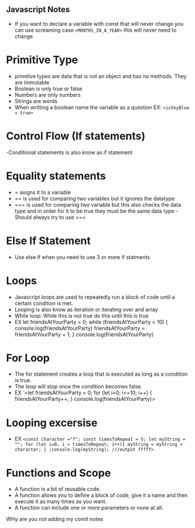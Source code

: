 ## Javascript Notes
- If you want to declare a variable with const that will never change you can use screaming case `<MONTHS_IN_A_YEAR>` this will never need to change
# Primitive Type
- primitive types are data that is not an object and has no methods. They are immutable
- Boolean is only true or false
- Numbers are only numbers
- Strings are words
- When writting a boolean name the variable as a question EX: `<isSkyBlue = true>`
# Control Flow (If statements)
-Conditional statements is also know as if statement
# Equality statements
- = asigns it to a variable
- == is used for comparing two variables but it ignores the datatype
- === is used for comparing two variable but this also checks the data type and in order for it to be true they must be the same data type
-Should always try to use ===
# Else If Statement
- Use else if when you need to use 3 or more if statments
# Loops
- Javascript loops are used to repeatedly run a block of code until a certain condition is met. 
- Looping is also know as iteration or iterating over and array
- While loop: While this is not true do this until this is true
- EX let friendsAtYourParty = 0;
while (friendsAtYourParty < 10) {
    console.log(friendsAtYourParty)
    friendsAtYourParty = friendsAtYourParty + 1;
}
console.log(friendsAtYourParty)
# For Loop
- The for statement creates a loop that is executed as long as a condition is true.
- The loop will stop once the condition becomes false.
- EX 
`<let friendsAtYourParty = 0;
for (let i=0; i<=10; i++) {
    friendsAtYourParty++;
}
console.log(friendsAtYourParty)>
# Looping excersise
- EX `<const character ="f";
const timesToRepeat = 5;
let myString = "";
for (let i=0; i < timesToRepeat; i++){
  myString = myString + character;
}
;console.log(myString);
///output fffff>`

# Functions and Scope
- A function is a bit of reusable code. 
- A function allows you to define a block of code, give it a name and then execute it as many times as you want.
- A function can include one or more parameters or none at all.

WHy are you not adding my comit notes